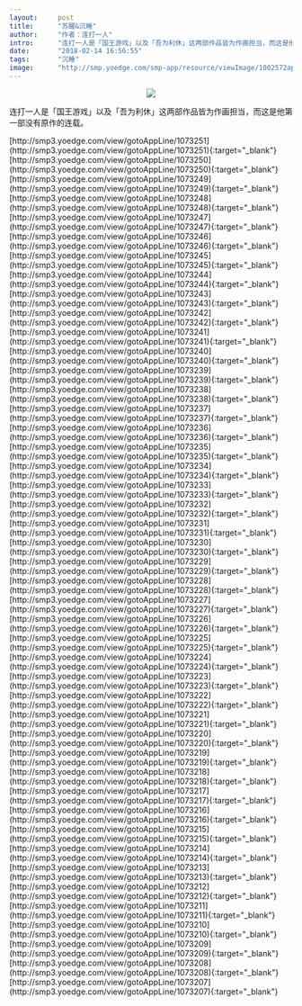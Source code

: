 ```yaml
---
layout:     post
title:      "苏醒&沉睡"
author:     "作者：连打一人"
intro:      "连打一人是「国王游戏」以及「吾为利休」这两部作品皆为作画担当，而这是他第一部没有原作的连载。"
date:       "2018-02-14 16:56:55"
tags:       "沉睡"
image:      "http://smp.yoedge.com/smp-app/resource/viewImage/1002572appline.png"
---
```

<div style="text-align: center">
<p><img src="http://smp.yoedge.com/smp-app/resource/viewImage/1002572appline.png"/></p>
</div>
<p class="post-meta">
<span>连打一人是「国王游戏」以及「吾为利休」这两部作品皆为作画担当，而这是他第一部没有原作的连载。</span>
</p>
[http://smp3.yoedge.com/view/gotoAppLine/1073251](http://smp3.yoedge.com/view/gotoAppLine/1073251){:target="_blank"}
[http://smp3.yoedge.com/view/gotoAppLine/1073250](http://smp3.yoedge.com/view/gotoAppLine/1073250){:target="_blank"}
[http://smp3.yoedge.com/view/gotoAppLine/1073249](http://smp3.yoedge.com/view/gotoAppLine/1073249){:target="_blank"}
[http://smp3.yoedge.com/view/gotoAppLine/1073248](http://smp3.yoedge.com/view/gotoAppLine/1073248){:target="_blank"}
[http://smp3.yoedge.com/view/gotoAppLine/1073247](http://smp3.yoedge.com/view/gotoAppLine/1073247){:target="_blank"}
[http://smp3.yoedge.com/view/gotoAppLine/1073246](http://smp3.yoedge.com/view/gotoAppLine/1073246){:target="_blank"}
[http://smp3.yoedge.com/view/gotoAppLine/1073245](http://smp3.yoedge.com/view/gotoAppLine/1073245){:target="_blank"}
[http://smp3.yoedge.com/view/gotoAppLine/1073244](http://smp3.yoedge.com/view/gotoAppLine/1073244){:target="_blank"}
[http://smp3.yoedge.com/view/gotoAppLine/1073243](http://smp3.yoedge.com/view/gotoAppLine/1073243){:target="_blank"}
[http://smp3.yoedge.com/view/gotoAppLine/1073242](http://smp3.yoedge.com/view/gotoAppLine/1073242){:target="_blank"}
[http://smp3.yoedge.com/view/gotoAppLine/1073241](http://smp3.yoedge.com/view/gotoAppLine/1073241){:target="_blank"}
[http://smp3.yoedge.com/view/gotoAppLine/1073240](http://smp3.yoedge.com/view/gotoAppLine/1073240){:target="_blank"}
[http://smp3.yoedge.com/view/gotoAppLine/1073239](http://smp3.yoedge.com/view/gotoAppLine/1073239){:target="_blank"}
[http://smp3.yoedge.com/view/gotoAppLine/1073238](http://smp3.yoedge.com/view/gotoAppLine/1073238){:target="_blank"}
[http://smp3.yoedge.com/view/gotoAppLine/1073237](http://smp3.yoedge.com/view/gotoAppLine/1073237){:target="_blank"}
[http://smp3.yoedge.com/view/gotoAppLine/1073236](http://smp3.yoedge.com/view/gotoAppLine/1073236){:target="_blank"}
[http://smp3.yoedge.com/view/gotoAppLine/1073235](http://smp3.yoedge.com/view/gotoAppLine/1073235){:target="_blank"}
[http://smp3.yoedge.com/view/gotoAppLine/1073234](http://smp3.yoedge.com/view/gotoAppLine/1073234){:target="_blank"}
[http://smp3.yoedge.com/view/gotoAppLine/1073233](http://smp3.yoedge.com/view/gotoAppLine/1073233){:target="_blank"}
[http://smp3.yoedge.com/view/gotoAppLine/1073232](http://smp3.yoedge.com/view/gotoAppLine/1073232){:target="_blank"}
[http://smp3.yoedge.com/view/gotoAppLine/1073231](http://smp3.yoedge.com/view/gotoAppLine/1073231){:target="_blank"}
[http://smp3.yoedge.com/view/gotoAppLine/1073230](http://smp3.yoedge.com/view/gotoAppLine/1073230){:target="_blank"}
[http://smp3.yoedge.com/view/gotoAppLine/1073229](http://smp3.yoedge.com/view/gotoAppLine/1073229){:target="_blank"}
[http://smp3.yoedge.com/view/gotoAppLine/1073228](http://smp3.yoedge.com/view/gotoAppLine/1073228){:target="_blank"}
[http://smp3.yoedge.com/view/gotoAppLine/1073227](http://smp3.yoedge.com/view/gotoAppLine/1073227){:target="_blank"}
[http://smp3.yoedge.com/view/gotoAppLine/1073226](http://smp3.yoedge.com/view/gotoAppLine/1073226){:target="_blank"}
[http://smp3.yoedge.com/view/gotoAppLine/1073225](http://smp3.yoedge.com/view/gotoAppLine/1073225){:target="_blank"}
[http://smp3.yoedge.com/view/gotoAppLine/1073224](http://smp3.yoedge.com/view/gotoAppLine/1073224){:target="_blank"}
[http://smp3.yoedge.com/view/gotoAppLine/1073223](http://smp3.yoedge.com/view/gotoAppLine/1073223){:target="_blank"}
[http://smp3.yoedge.com/view/gotoAppLine/1073222](http://smp3.yoedge.com/view/gotoAppLine/1073222){:target="_blank"}
[http://smp3.yoedge.com/view/gotoAppLine/1073221](http://smp3.yoedge.com/view/gotoAppLine/1073221){:target="_blank"}
[http://smp3.yoedge.com/view/gotoAppLine/1073220](http://smp3.yoedge.com/view/gotoAppLine/1073220){:target="_blank"}
[http://smp3.yoedge.com/view/gotoAppLine/1073219](http://smp3.yoedge.com/view/gotoAppLine/1073219){:target="_blank"}
[http://smp3.yoedge.com/view/gotoAppLine/1073218](http://smp3.yoedge.com/view/gotoAppLine/1073218){:target="_blank"}
[http://smp3.yoedge.com/view/gotoAppLine/1073217](http://smp3.yoedge.com/view/gotoAppLine/1073217){:target="_blank"}
[http://smp3.yoedge.com/view/gotoAppLine/1073216](http://smp3.yoedge.com/view/gotoAppLine/1073216){:target="_blank"}
[http://smp3.yoedge.com/view/gotoAppLine/1073215](http://smp3.yoedge.com/view/gotoAppLine/1073215){:target="_blank"}
[http://smp3.yoedge.com/view/gotoAppLine/1073214](http://smp3.yoedge.com/view/gotoAppLine/1073214){:target="_blank"}
[http://smp3.yoedge.com/view/gotoAppLine/1073213](http://smp3.yoedge.com/view/gotoAppLine/1073213){:target="_blank"}
[http://smp3.yoedge.com/view/gotoAppLine/1073212](http://smp3.yoedge.com/view/gotoAppLine/1073212){:target="_blank"}
[http://smp3.yoedge.com/view/gotoAppLine/1073211](http://smp3.yoedge.com/view/gotoAppLine/1073211){:target="_blank"}
[http://smp3.yoedge.com/view/gotoAppLine/1073210](http://smp3.yoedge.com/view/gotoAppLine/1073210){:target="_blank"}
[http://smp3.yoedge.com/view/gotoAppLine/1073209](http://smp3.yoedge.com/view/gotoAppLine/1073209){:target="_blank"}
[http://smp3.yoedge.com/view/gotoAppLine/1073208](http://smp3.yoedge.com/view/gotoAppLine/1073208){:target="_blank"}
[http://smp3.yoedge.com/view/gotoAppLine/1073207](http://smp3.yoedge.com/view/gotoAppLine/1073207){:target="_blank"}


